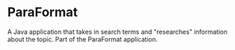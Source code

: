 # ParaFormat
A Java application that takes in search terms and "researches" information about the topic. Part of the ParaFormat application.
